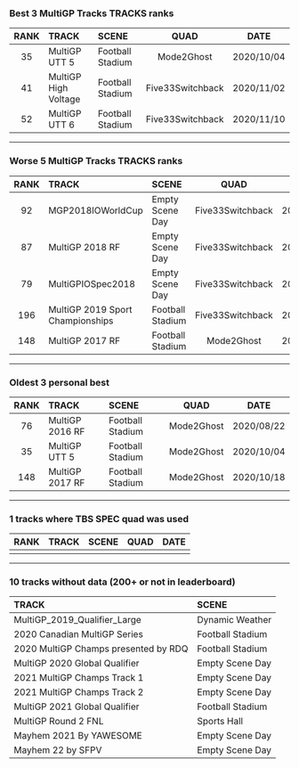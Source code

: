 ### Best 3 MultiGP Tracks TRACKS ranks
|RANK|TRACK|SCENE|QUAD|DATE|
|:---:|:---|:---|:---:|:---:|
|35|MultiGP UTT 5|Football Stadium|Mode2Ghost|2020/10/04|
|41|MultiGP High Voltage|Football Stadium|Five33Switchback|2020/11/02|
|52|MultiGP UTT 6|Football Stadium|Five33Switchback|2020/11/10|
---
### Worse 5 MultiGP Tracks TRACKS ranks
|RANK|TRACK|SCENE|QUAD|DATE|
|:---:|:---|:---|:---:|:---:|
|92|MGP2018IOWorldCup|Empty Scene Day|Five33Switchback|2021/02/24|
|87|MultiGP 2018 RF|Empty Scene Day|Five33Switchback|2021/03/09|
|79|MultiGPIOSpec2018|Empty Scene Day|Five33Switchback|2021/03/21|
|196|MultiGP 2019 Sport Championships|Football Stadium|Five33Switchback|2020/11/26|
|148|MultiGP 2017 RF|Football Stadium|Mode2Ghost|2020/10/18|
---
### Oldest 3 personal best
|RANK|TRACK|SCENE|QUAD|DATE|
|:---:|:---|:---|:---:|:---:|
|76|MultiGP 2016 RF|Football Stadium|Mode2Ghost|2020/08/22|
|35|MultiGP UTT 5|Football Stadium|Mode2Ghost|2020/10/04|
|148|MultiGP 2017 RF|Football Stadium|Mode2Ghost|2020/10/18|
---
### 1 tracks where TBS SPEC quad was used
|RANK|TRACK|SCENE|QUAD|DATE|
|:---:|:---|:---|:---:|:---:|
||||||
---
### 10 tracks without data (200+ or not in leaderboard)
|TRACK|SCENE|
|:---|:---|
|MultiGP_2019_Qualifier_Large|Dynamic Weather|
|2020 Canadian MultiGP Series|Football Stadium|
|2020 MultiGP Champs presented by RDQ|Football Stadium|
|MultiGP 2020 Global Qualifier|Empty Scene Day|
|2021 MultiGP Champs Track 1|Empty Scene Day|
|2021 MultiGP Champs Track 2|Empty Scene Day|
|MultiGP 2021 Global Qualifier|Football Stadium|
|MultiGP Round 2 FNL|Sports Hall|
|Mayhem 2021 By YAWESOME|Empty Scene Day|
|Mayhem 22 by SFPV|Empty Scene Day|
